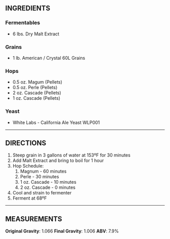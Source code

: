 ## INGREDIENTS

### Fermentables

- 6 lbs. Dry Malt Extract

### Grains

- 1 lb. American / Crystal 60L Grains

### Hops

- 0.5 oz. Magum (Pellets)
- 0.5 oz. Perle (Pellets)
- 2 oz. Cascade (Pellets)
- 1 oz. Cascade (Pellets)

### Yeast

- White Labs - California Ale Yeast WLP001

---

## DIRECTIONS

1. Steep grain in 3 gallons of water at 153ºF for 30 minutes
2. Add Malt Extract and bring to boil for 1 hour
3. Hop Schedule:
   1. Magnum - 60 minutes
   2. Perle - 30 minutes
   3. 1 oz. Cascade - 10 minutes
   4. 2 oz. Cascade - 0 minutes
4. Cool and strain to fermenter
5. Ferment at 68ºF

---

## MEASUREMENTS

**Original Gravity**: 1.066
**Final Gravity**: 1.006
**ABV**: 7.9%
